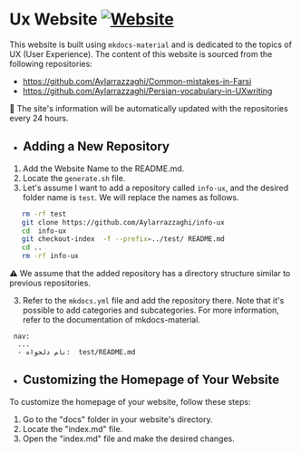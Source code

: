 # Ux Website [![Website](https://img.shields.io/badge/Website-Visit-blue)](https://your-website-url.com)

This website is built using `mkdocs-material` and is dedicated to the topics of UX (User Experience). The content of this website is sourced from the following repositories:

- https://github.com/Aylarrazzaghi/Common-mistakes-in-Farsi
- https://github.com/Aylarrazzaghi/Persian-vocabulary-in-UXwriting

🚀 The site's information will be automatically updated with the repositories every 24 hours.

- ## Adding a New Repository
1. Add the Website Name to the README.md.
2. Locate the `generate.sh` file.
3. Let's assume I want to add a repository called `info-ux`, and the desired folder name is `test`.
We will replace the names as follows.
``` bash 
   rm -rf test
   git clone https://github.com/Aylarrazzaghi/info-ux
   cd  info-ux
   git checkout-index  -f --prefix=../test/ README.md
   cd ..
   rm -rf info-ux
```
⚠️ We assume that the added repository has a directory structure similar to previous repositories.

3. Refer to the `mkdocs.yml` file and add the repository there. Note that it's possible to add categories and subcategories. For more information, refer to the documentation of mkdocs-material.
```
 nav:
  ...
  - نام دلخواه:  test/README.md
```

- ## Customizing the Homepage of Your Website

To customize the homepage of your website, follow these steps:

1. Go to the "docs" folder in your website's directory.
2. Locate the "index.md" file.
3. Open the "index.md" file and make the desired changes.
